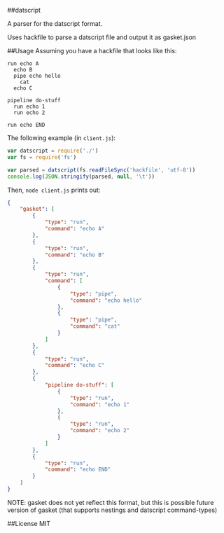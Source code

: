 ##datscript

A parser for the datscript format.

Uses hackfile to parse a datscript file and output it as gasket.json

##Usage
Assuming you have a hackfile that looks like this:

```
run echo A
  echo B
  pipe echo hello
    cat
  echo C

pipeline do-stuff
  run echo 1
  run echo 2

run echo END
```

The following example (in `client.js`):

``` js
var datscript = require('./')
var fs = require('fs')

var parsed = datscript(fs.readFileSync('hackfile', 'utf-8'))
console.log(JSON.stringify(parsed, null, '\t'))
```

Then, `node client.js` prints out:

``` JSON
{
	"gasket": [
		{
			"type": "run",
			"command": "echo A"
		},
		{
			"type": "run",
			"command": "echo B"
		},
		{
			"type": "run",
			"command": [
				{
					"type": "pipe",
					"command": "echo hello"
				},
				{
					"type": "pipe",
					"command": "cat"
				}
			]
		},
		{
			"type": "run",
			"command": "echo C"
		},
		{
			"pipeline do-stuff": [
				{
					"type": "run",
					"command": "echo 1"
				},
				{
					"type": "run",
					"command": "echo 2"
				}
			]
		},
		{
			"type": "run",
			"command": "echo END"
		}
	]
}
```

NOTE:  gasket does not yet reflect this format, but this is possible future version of gasket (that supports nestings and datscript command-types)

##License
MIT
